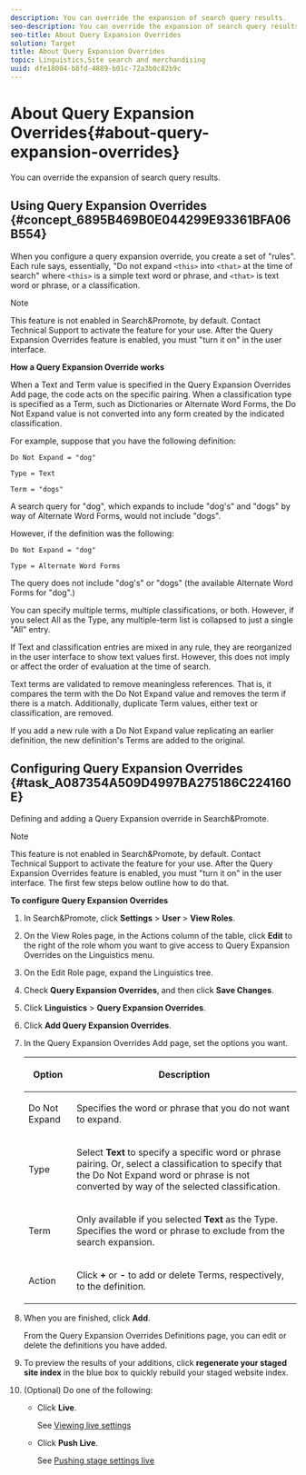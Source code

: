 ```yaml
---
description: You can override the expansion of search query results.
seo-description: You can override the expansion of search query results.
seo-title: About Query Expansion Overrides
solution: Target
title: About Query Expansion Overrides
topic: Linguistics,Site search and merchandising
uuid: dfe18004-b8fd-4889-b01c-72a3b0c82b9c
---
```


# About Query Expansion Overrides{#about-query-expansion-overrides}

You can override the expansion of search query results.

## Using Query Expansion Overrides {#concept_6895B469B0E044299E93361BFA06B554}

When you configure a query expansion override, you create a set of "rules". Each rule says, essentially, "Do not expand `<this>` into `<that>` at the time of search" where `<this>` is a simple text word or phrase, and `<that>` is text word or phrase, or a classification.

>[!NOTE]
>
>This feature is not enabled in Search&amp;Promote, by default. Contact Technical Support to activate the feature for your use. After the Query Expansion Overrides feature is enabled, you must "turn it on" in the user interface.

**How a Query Expansion Override works**

When a Text and Term value is specified in the Query Expansion Overrides Add page, the code acts on the specific pairing. When a classification type is specified as a Term, such as Dictionaries or Alternate Word Forms, the Do Not Expand value is not converted into any form created by the indicated classification.

For example, suppose that you have the following definition:

`Do Not Expand = "dog"`

`Type = Text`

`Term = "dogs"`

A search query for "dog", which expands to include "dog's" and "dogs" by way of Alternate Word Forms, would not include "dogs".

However, if the definition was the following:

`Do Not Expand = "dog"`

`Type = Alternate Word Forms`

The query does not include "dog's" or "dogs" (the available Alternate Word Forms for "dog".)

You can specify multiple terms, multiple classifications, or both. However, if you select All as the Type, any multiple-term list is collapsed to just a single "All" entry.

If Text and classification entries are mixed in any rule, they are reorganized in the user interface to show text values first. However, this does not imply or affect the order of evaluation at the time of search.

Text terms are validated to remove meaningless references. That is, it compares the term with the Do Not Expand value and removes the term if there is a match. Additionally, duplicate Term values, either text or classification, are removed.

If you add a new rule with a Do Not Expand value replicating an earlier definition, the new definition's Terms are added to the original. 

## Configuring Query Expansion Overrides {#task_A087354A509D4997BA275186C224160E}

Defining and adding a Query Expansion override in Search&amp;Promote.

<!-- 

t_configuring_query_expansion_overrides.xml

 -->

>[!NOTE]
>
>This feature is not enabled in Search&amp;Promote, by default. Contact Technical Support to activate the feature for your use. After the Query Expansion Overrides feature is enabled, you must "turn it on" in the user interface. The first few steps below outline how to do that.

**To configure Query Expansion Overrides** 

1. In Search&amp;Promote, click **Settings** > **User** > **View Roles**.
1. On the View Roles page, in the Actions column of the table, click **Edit** to the right of the role whom you want to give access to Query Expansion Overrides on the Linguistics menu.
1. On the Edit Role page, expand the Linguistics tree.
1. Check **Query Expansion Overrides**, and then click **Save Changes**.
1. Click **Linguistics** > **Query Expansion Overrides**.
1. Click **Add Query Expansion Overrides**.
1. In the Query Expansion Overrides Add page, set the options you want.

   <!-- 
   
   r_query_expansion_override_definitions.xml
   
   -->

    <table> 
    <thead> 
      <tr> 
      <th colname="col1" class="entry"> <p>Option </p> </th> 
      <th colname="col2" class="entry"> <p>Description </p> </th> 
      </tr> 
    </thead>
    <tbody> 
      <tr> 
      <td colname="col1"> <p>Do Not Expand </p> </td> 
      <td colname="col2"> <p>Specifies the word or phrase that you do not want to expand. </p> </td> 
      </tr> 
      <tr> 
      <td colname="col1"> <p>Type </p> </td> 
      <td colname="col2"> <p>Select <b>Text</b> to specify a specific word or phrase pairing. Or, select a classification to specify that the Do Not Expand word or phrase is not converted by way of the selected classification. </p> </td> 
      </tr> 
      <tr> 
      <td colname="col1"> <p>Term </p> </td> 
      <td colname="col2"> <p>Only available if you selected <b>Text</b> as the Type. Specifies the word or phrase to exclude from the search expansion. </p> </td> 
      </tr> 
      <tr> 
      <td colname="col1"> <p>Action </p> </td> 
      <td colname="col2"> <p> Click <b>+</b> or <b>-</b> to add or delete Terms, respectively, to the definition. </p> </td> 
      </tr> 
    </tbody> 
    </table>

1. When you are finished, click **Add**.

   From the Query Expansion Overrides Definitions page, you can edit or delete the definitions you have added. 
1. To preview the results of your additions, click **regenerate your staged site index** in the blue box to quickly rebuild your staged website index.
1. (Optional) Do one of the following:

    * Click **Live**.

      See [Viewing live settings](../c-about-staging.md#task_401A0EBDB5DB4D4CA933CBA7BECDC10F) 
    
    * Click **Push Live**.

      See [Pushing stage settings live](../c-about-staging.md#task_44306783B4C0408AAA58B471DAF2D9A4)

